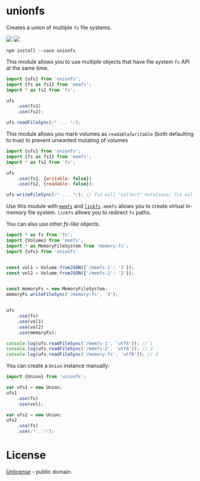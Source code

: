 # unionfs

Creates a union of multiple `fs` file systems.

[![][npm-img]][npm-url] [![][travis-badge]][travis-url]

    npm install --save unionfs

This module allows you to use multiple objects that have file system `fs` API at the same time.

```js
import {ufs} from 'unionfs';
import {fs as fs1} from 'memfs';
import * as fs2 from 'fs';

ufs
    .use(fs1)
    .use(fs2);

ufs.readFileSync(/* ... */);
```

This module allows you mark volumes as `readable`/`writable` (both defaulting to true) to prevent unwanted mutating of volumes

```js
import {ufs} from 'unionfs';
import {fs as fs1} from 'memfs';
import * as fs2 from 'fs';

ufs
    .use(fs1, {writable: false})
    .use(fs2, {readable: false});

ufs.writeFileSync(/* ... */); // fs2 will "collect" mutations; fs1 will remain unchanged
```

Use this module with [`memfs`][memfs] and [`linkfs`][linkfs].
`memfs` allows you to create virtual in-memory file system. `linkfs` allows you to redirect `fs` paths.

You can also use other *fs-like* objects.

```js
import * as fs from 'fs';
import {Volume} from 'memfs';
import * as MemoryFileSystem from 'memory-fs';
import {ufs} from 'unionfs'


const vol1 = Volume.fromJSON({'/memfs-1': '1'});
const vol2 = Volume.fromJSON({'/memfs-2': '2'});


const memoryFs = new MemoryFileSystem;
memoryFs.writeFileSync('/memory-fs', '3');


ufs
    .use(fs)
    .use(vol1)
    .use(vol2)
    .use(memoryFs);

console.log(ufs.readFileSync('/memfs-1', 'utf8')); // 1
console.log(ufs.readFileSync('/memfs-2', 'utf8')); // 2
console.log(ufs.readFileSync('/memory-fs', 'utf8')); // 3
```

You can create a `Union` instance manually:

```javascript
import {Union} from 'unionfs';

var ufs1 = new Union;
ufs1
    .use(fs)
    .use(vol);

var ufs2 = new Union;
ufs2
    .use(fs)
    .use(/*...*/);
```


[npm-url]: https://www.npmjs.com/package/unionfs
[npm-img]: https://img.shields.io/npm/v/unionfs.svg
[memfs]: https://github.com/streamich/memfs
[unionfs]: https://github.com/streamich/unionfs
[linkfs]: https://github.com/streamich/linkfs
[fs-monkey]: https://github.com/streamich/fs-monkey
[travis-url]: https://travis-ci.org/streamich/unionfs
[travis-badge]: https://travis-ci.org/streamich/unionfs.svg?branch=master



# License

[Unlicense](./LICENSE) - public domain.
